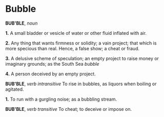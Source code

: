 # Bubble

**BUB'BLE**, _noun_

**1.** A small bladder or vesicle of water or other fluid inflated with air.

**2.** Any thing that wants firmness or solidity; a vain project; that which is more specious than real. Hence, a false show; a cheat or fraud.

**3.** A delusive scheme of speculation; an empty project to raise money or imaginary grounds; as the South Sea _bubble_

**4.** A person deceived by an empty project.

**BUB'BLE**, _verb intransitive_ To rise in bubbles, as liquors when boiling or agitated.

**1.** To run with a gurgling noise; as a bubbling stream.

**BUB'BLE**, _verb transitive_ To cheat; to deceive or impose on.
